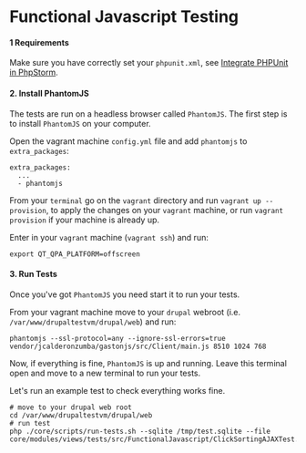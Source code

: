 # Functional Javascript Testing

#### 1 Requirements

Make sure you have correctly set your `phpunit.xml`, see [Integrate PHPUnit in PhpStorm](drupal_vm_phpunit.md#1-integrate-phpunit-in-phpstorm).

#### 2. Install PhantomJS

The tests are run on a headless browser called `PhantomJS`. The first step is to install `PhantomJS` on your computer.

Open the vagrant machine `config.yml` file and add `phantomjs` to `extra_packages`:

    extra_packages:
      ...
      - phantomjs

From your `terminal` go on the `vagrant` directory and run `vagrant up --provision`, to apply the changes on your `vagrant` machine, or run `vagrant provision` if your machine is already up.

Enter in your `vagrant` machine (`vagrant ssh`) and run:

    export QT_QPA_PLATFORM=offscreen

#### 3. Run Tests

Once you've got `PhantomJS` you need start it to run your tests.

From your vagrant machine move to your `drupal` webroot (i.e. `/var/www/drupaltestvm/drupal/web`) and run:

    phantomjs --ssl-protocol=any --ignore-ssl-errors=true vendor/jcalderonzumba/gastonjs/src/Client/main.js 8510 1024 768

Now, if everything is fine, `PhantomJS` is up and running. Leave this terminal open and move to a new terminal to run your tests.

Let's run an example test to check everything works fine.

    # move to your drupal web root
    cd /var/www/drupaltestvm/drupal/web
    # run test
    php ./core/scripts/run-tests.sh --sqlite /tmp/test.sqlite --file core/modules/views/tests/src/FunctionalJavascript/ClickSortingAJAXTest.php